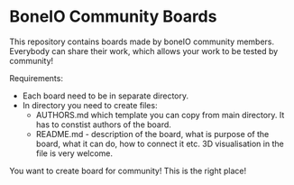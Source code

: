 # BoneIO Community Boards

This repository contains boards made by boneIO community members. Everybody can share their work, which allows your work to be tested by community!

Requirements:

- Each board need to be in separate directory.
- In directory you need to create files:
  - AUTHORS.md which template you can copy from main directory. It has to constist authors of the board.
  - README.md - description of the board, what is purpose of the board, what it can do, how to connect it etc. 3D visualisation in the file is very welcome.

You want to create board for community!
This is the right place!
